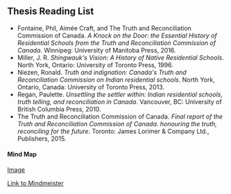 ## Thesis Reading List

- Fontaine, Phil, Aimée Craft, and The Truth and Reconciliation Commission of Canada. *A Knock on the Door: the Essential History of Residential Schools from the Truth and Reconciliation Commission of Canada*. Winnipeg: University of Manitoba Press, 2016.
- Miller, J. R. *Shingwauk's Vision: A History of Native Residential Schools*. North York, Ontario: University of Toronto Press, 1996.
- Niezen, Ronald. *Truth and indignation: Canada's Truth and Reconciliation Commission on Indian residential schools*. North York, Ontario, Canada: University of Toronto Press, 2013.
- Regan, Paulette. *Unsettling the settler within: Indian residential schools, truth telling, and reconciliation in Canada*. Vancouver, BC: University of British Columbia Press, 2010.
- The Truth and Reconciliation Commission of Canada. *Final report of the Truth and Reconciliation Commission of Canada. honouring the truth, reconciling for the future*. Toronto: James Lorimer & Company Ltd., Publishers, 2015.

#### Mind Map
[Image](https://github.com/svickars/thesis/blob/master/writing/mindMap.png)

[Link to Mindmeister](https://mm.tt/842499379?t=MQToixeKBh)
